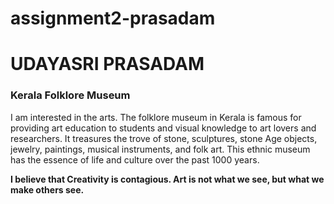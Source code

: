 # assignment2-prasadam

# UDAYASRI PRASADAM


### Kerala Folklore Museum

I am interested in the arts. The folklore museum in Kerala is famous for providing art education to students and visual knowledge to art lovers and researchers. It treasures the trove of stone, sculptures, stone Age objects, jewelry, paintings, musical instruments, and folk art. This ethnic museum has the essence of life and culture over the past 1000 years.


**I believe that Creativity is contagious. Art is not what we see, but what we make others see.**
